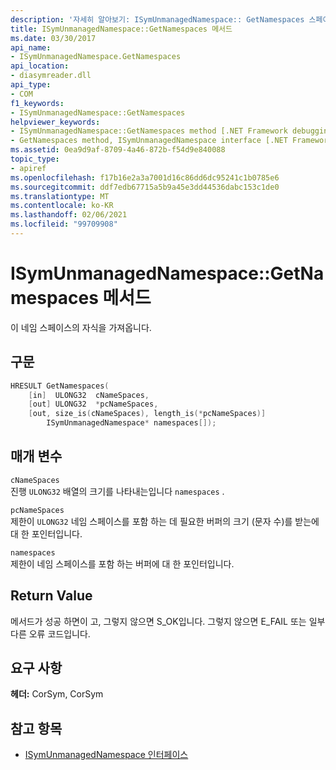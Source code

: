 ```yaml
---
description: '자세히 알아보기: ISymUnmanagedNamespace:: GetNamespaces 스페이스 메서드'
title: ISymUnmanagedNamespace::GetNamespaces 메서드
ms.date: 03/30/2017
api_name:
- ISymUnmanagedNamespace.GetNamespaces
api_location:
- diasymreader.dll
api_type:
- COM
f1_keywords:
- ISymUnmanagedNamespace::GetNamespaces
helpviewer_keywords:
- ISymUnmanagedNamespace::GetNamespaces method [.NET Framework debugging]
- GetNamespaces method, ISymUnmanagedNamespace interface [.NET Framework debugging]
ms.assetid: 0ea9d9af-8709-4a46-872b-f54d9e840088
topic_type:
- apiref
ms.openlocfilehash: f17b16e2a3a7001d16c86dd6dc95241c1b0785e6
ms.sourcegitcommit: ddf7edb67715a5b9a45e3dd44536dabc153c1de0
ms.translationtype: MT
ms.contentlocale: ko-KR
ms.lasthandoff: 02/06/2021
ms.locfileid: "99709908"
---
```

# <a name="isymunmanagednamespacegetnamespaces-method"></a>ISymUnmanagedNamespace::GetNamespaces 메서드

이 네임 스페이스의 자식을 가져옵니다.  
  
## <a name="syntax"></a>구문  
  
```cpp  
HRESULT GetNamespaces(  
    [in]  ULONG32  cNameSpaces,  
    [out] ULONG32  *pcNameSpaces,  
    [out, size_is(cNameSpaces), length_is(*pcNameSpaces)]  
        ISymUnmanagedNamespace* namespaces[]);  
```  
  
## <a name="parameters"></a>매개 변수  

 `cNameSpaces`  
 진행 `ULONG32` 배열의 크기를 나타내는입니다 `namespaces` .  
  
 `pcNameSpaces`  
 제한이 `ULONG32` 네임 스페이스를 포함 하는 데 필요한 버퍼의 크기 (문자 수)를 받는에 대 한 포인터입니다.  
  
 `namespaces`  
 제한이 네임 스페이스를 포함 하는 버퍼에 대 한 포인터입니다.  
  
## <a name="return-value"></a>Return Value  

 메서드가 성공 하면이 고, 그렇지 않으면 S_OK입니다. 그렇지 않으면 E_FAIL 또는 일부 다른 오류 코드입니다.  
  
## <a name="requirements"></a>요구 사항  

 **헤더:** CorSym, CorSym  
  
## <a name="see-also"></a>참고 항목

- [ISymUnmanagedNamespace 인터페이스](isymunmanagednamespace-interface.md)
